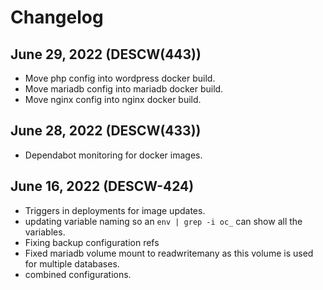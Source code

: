 # Changelog
## June 29, 2022 (DESCW(443))
- Move php config into wordpress docker build.
- Move mariadb config into mariadb docker build.
- Move nginx config into nginx docker build.

## June 28, 2022 (DESCW(433))
- Dependabot monitoring for docker images.

## June 16, 2022 (DESCW-424)
- Triggers in deployments for image updates.
- updating variable naming so an `env | grep -i oc_` can show all the variables.
- Fixing backup configuration refs 
- Fixed mariadb volume mount to readwritemany as this volume is used for multiple databases.
- combined configurations.